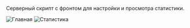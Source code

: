 Серверный скрипт с фронтом для настройки и просмотра статистики. 

![Главная](https://cloud.githubusercontent.com/assets/4241612/12074126/76a171e8-b154-11e5-9b4f-50a65716e302.png)
![Статистика](https://cloud.githubusercontent.com/assets/4241612/12074127/78a7c636-b154-11e5-8b3b-f9df117af854.png)
